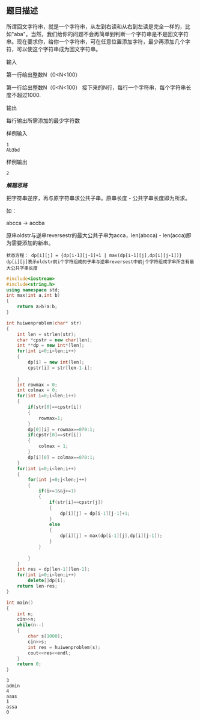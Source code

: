 ## 题目描述

所谓回文字符串，就是一个字符串，从左到右读和从右到左读是完全一样的，比如"aba"。当然，我们给你的问题不会再简单到判断一个字符串是不是回文字符串。现在要求你，给你一个字符串，可在任意位置添加字符，最少再添加几个字符，可以使这个字符串成为回文字符串。

输入

第一行给出整数N（0<N<100）

第一行给出整数N（0<N<100）
接下来的N行，每行一个字符串，每个字符串长度不超过1000.

输出

每行输出所需添加的最少字符数

样例输入

```
1
Ab3bd
```

样例输出

```
2
```

***解题思路***

把字符串逆序，再与原字符串求公共子串。原串长度 - 公共字串长度即为所求。

如：

abcca  -> accba

原串oldstr与逆串reversestr的最大公共子串为acca，len(abcca) - len(acca)即为需要添加的新串。

```
状态方程： dp[i][j] = {dp[i-1][j-1]+1 | max(dp[i-1][j],dp[i][j-1])}
dp[i][j]表示oldstr前i个字符组成的子串与逆串reversest中前j个字符组成字串所含有最大公共字串长度
```



```c++
#include<iostream>
#include<string.h>
using namespace std;
int max(int a,int b)
{
	return a>b?a:b;
}

int huiwenproblem(char* str)
{
	int len = strlen(str);
	char *cpstr = new char[len];
	int **dp = new int*[len];
	for(int i=0;i<len;i++)
	{
		dp[i] = new int[len];
		cpstr[i] = str[len-1-i];
			
	}
	int rowmax = 0;	
	int colmax = 0;
	for(int i=0;i<len;i++)
	{
		if(str[0]==cpstr[i])
		{
			rowmax=1;
		}
		dp[0][i] = rowmax==0?0:1;
		if(cpstr[0]==str[i])
		{
			colmax = 1;
		}
		dp[i][0] = colmax==0?0:1;
	}
	for(int i=0;i<len;i++)
	{
		for(int j=0;j<len;j++)
		{
			if(i>=1&&j>=1)
			{
				if(str[i]==cpstr[j])
				{
					dp[i][j] = dp[i-1][j-1]+1;
				}
				else
				{
					dp[i][j] = max(dp[i-1][j],dp[i][j-1]);
				}
			}
			
		}
	}
	int res = dp[len-1][len-1];
	for(int i=0;i<len;i++)
		delete[]dp[i];
	return len-res;
}

int main()
{
	int n;
	cin>>n;
	while(n--)
	{
		char s[1000];
		cin>>s;
		int res = huiwenproblem(s);
		cout<<res<<endl;
	}
	return 0;
}
```





```
3
admin
4
aaas
1
assa
0
```

